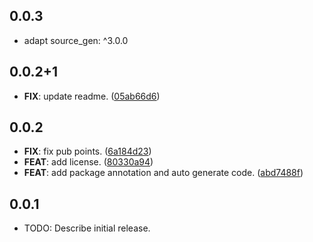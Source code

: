 ## 0.0.3

 - adapt source_gen: ^3.0.0

## 0.0.2+1

 - **FIX**: update readme. ([05ab66d6](https://github.com/MinhMark123123/maac/commit/05ab66d60b1d50efe99418c7d4ec91ad6b04188a))

## 0.0.2

 - **FIX**: fix pub points. ([6a184d23](https://github.com/MinhMark123123/maac/commit/6a184d2349a644e2dd18d362b354875a025a14f9))
 - **FEAT**: add license. ([80330a94](https://github.com/MinhMark123123/maac/commit/80330a94788928db88d5ddc848cda3f6708a4d60))
 - **FEAT**: add package annotation and auto generate code. ([abd7488f](https://github.com/MinhMark123123/maac/commit/abd7488f596e1ebf34a49c9ed25aaf0a656dd529))

## 0.0.1

* TODO: Describe initial release.
